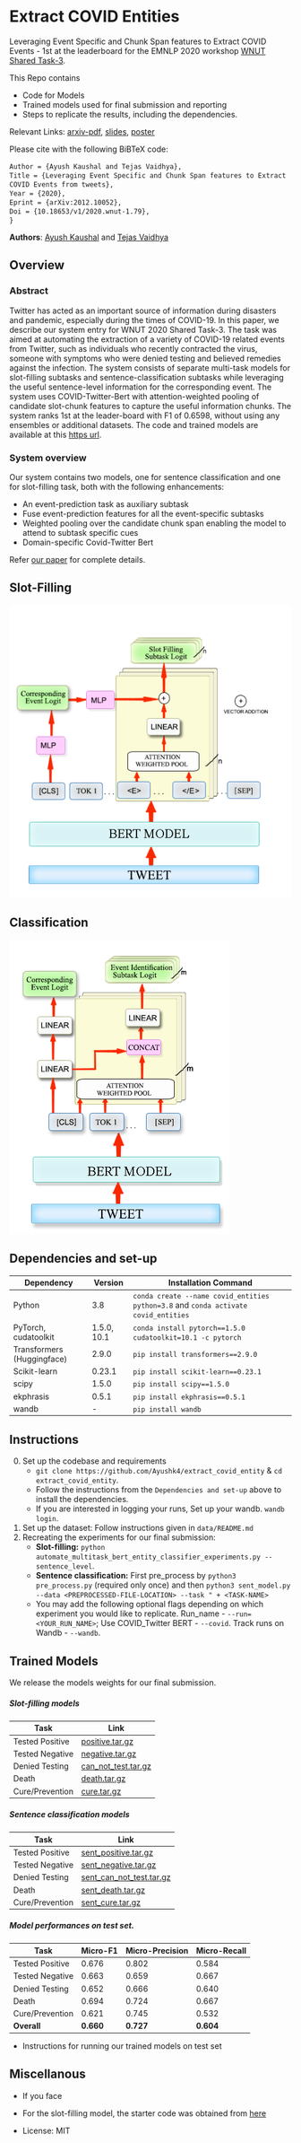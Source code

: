 # Extract COVID Entities

Leveraging Event Specific and Chunk Span features to Extract COVID Events - 1st at the leaderboard for the EMNLP 2020 workshop [WNUT Shared Task-3](http://noisy-text.github.io/2020/extract_covid19_event-shared_task.html).

This Repo contains
- Code for Models
- Trained models used for final submission and reporting
- Steps to replicate the results, including the dependencies.

Relevant Links: [arxiv-pdf](https://arxiv.org/pdf/2012.10052.pdf), [slides](https://docs.google.com/presentation/d/13DDY6VSmrVPBddTjWb3rThYRFlRDE_9fi4iyBrhJev4/edit?usp=sharing), [poster](https://github.com/noisy-text/noisy-text.github.io/blob/master/2020/posters/WNUT2020_91_poster%20-%20Tejas%20vaidhya.pdf)

Please cite with the following BiBTeX code:

```@article{2012.10052,
Author = {Ayush Kaushal and Tejas Vaidhya},
Title = {Leveraging Event Specific and Chunk Span features to Extract COVID Events from tweets},
Year = {2020},
Eprint = {arXiv:2012.10052},
Doi = {10.18653/v1/2020.wnut-1.79},
}
```

**Authors**: [Ayush Kaushal](https://github.com/Ayushk4) and [Tejas Vaidhya](https://github.com/tejasvaidhyadev)

## Overview

### Abstract

Twitter has acted as an important source of information during disasters and pandemic, especially during the times of COVID-19. In this paper, we describe our system entry for WNUT 2020 Shared Task-3. The task was aimed at automating the extraction of a variety of COVID-19 related events from Twitter, such as individuals who recently contracted the virus, someone with symptoms who were denied testing and believed remedies against the infection. The system consists of separate multi-task models for slot-filling subtasks and sentence-classification subtasks while leveraging the useful sentence-level information for the corresponding event. The system uses COVID-Twitter-Bert with attention-weighted pooling of candidate slot-chunk features to capture the useful information chunks. The system ranks 1st at the leader-board with F1 of 0.6598, without using any ensembles or additional datasets. The code and trained models
are available at this [https url](https://github.com/Ayushk4/extract_covid_entity/).

### System overview

Our system contains two models, one for sentence classification and one for slot-filling task, both with the following enhancements:
- An event-prediction task as auxiliary subtask
- Fuse event-prediction features for all the event-specific subtasks
- Weighted pooling over the candidate chunk span enabling the model to attend to subtask specific cues
- Domain-specific Covid-Twitter Bert

Refer [our paper](https://arxiv.org/pdf/2012.10052.pdf) for complete details.

**Slot-Filling**
----------------

![](images/slot_filling.png)

**Classification**
----------------

![](images/sent_classification.png)

## Dependencies and set-up

| Dependency | Version | Installation Command |
| ---------- | ------- | -------------------- |
| Python     | 3.8     | `conda create --name covid_entities python=3.8` and `conda activate covid_entities` |
| PyTorch, cudatoolkit    | 1.5.0, 10.1   | `conda install pytorch==1.5.0 cudatoolkit=10.1 -c pytorch` |
| Transformers (Huggingface) | 2.9.0 | `pip install transformers==2.9.0` |
| Scikit-learn | 0.23.1 | `pip install scikit-learn==0.23.1` |
| scipy        | 1.5.0  | `pip install scipy==1.5.0` |
| ekphrasis    | 0.5.1  | `pip install ekphrasis==0.5.1` |
| wandb        | -      | `pip install wandb`
<!--
- python 3.8
```conda create --name covid_entities python=3.8``` & ```conda activate covid_entities```
- PyTorch 1.5.0, cudatoolkit=10.1
```conda install pytorch==1.5.0 cudatoolkit=10.1 -c pytorch```
- Huggingface transformers - 2.9.0
```pip install transformers==2.9.0```
- scikit-learn 0.23.1
```pip install scikit-learn==0.23.1```
- scipy 1.5.0
```pip install scipy==1.5.0```
- ekphrasis 0.5.1
```pip install ekphrasis==0.5.1```
- wandb
```pip install wandb```
-->


## Instructions

0. Set up the codebase and requirements
   - `git clone https://github.com/Ayushk4/extract_covid_entity` & `cd extract_covid_entity`.
   - Follow the instructions from the `Dependencies and set-up` above to install the dependencies.
   - If you are interested in logging your runs, Set up your wandb. `wandb login`.
1. Set up the dataset: Follow instructions given in `data/README.md`
2. Recreating the experiments for our final submission:
   - **Slot-filling:** `python automate_multitask_bert_entity_classifier_experiments.py --sentence_level`.
   - **Sentence classification:** First pre_process by `python3 pre_process.py` (required only once) and then `python3 sent_model.py --data <PREPROCESSED-FILE-LOCATION> --task " + <TASK-NAME>`
   - You may add the following optional flags depending on which experiment you would like to replicate. Run_name - `--run=<YOUR_RUN_NAME>`; Use COVID_Twitter BERT - `--covid`. Track runs on Wandb - `--wandb`.


## Trained Models

We release the models weights for our final submission.

##### Slot-filling models

| Task | Link |
| ------ | ------ |
| Tested Positive | [positive.tar.gz](https://github.com/Ayushk4/extract_covid_entity/releases/download/v0.0.1/positive.tar.gz) |
| Tested Negative | [negative.tar.gz](https://github.com/Ayushk4/extract_covid_entity/releases/download/v0.0.1/negative.tar.gz) |
| Denied Testing | [can_not_test.tar.gz](https://github.com/Ayushk4/extract_covid_entity/releases/download/v0.0.1/can_not_test.tar.gz) |
| Death | [death.tar.gz](https://github.com/Ayushk4/extract_covid_entity/releases/download/v0.0.1/death.tar.gz) |
| Cure/Prevention | [cure.tar.gz](https://github.com/Ayushk4/extract_covid_entity/releases/download/v0.0.1/cure.tar.gz) |

##### Sentence classification models

| Task | Link |
| ------ | ------ |
| Tested Positive | [sent_positive.tar.gz](https://github.com/Ayushk4/extract_covid_entity/releases/download/v0.0.1/sent_positive.tar.gz) |
| Tested Negative | [sent_negative.tar.gz](https://github.com/Ayushk4/extract_covid_entity/releases/download/v0.0.1/sent_negative.tar.gz) |
| Denied Testing | [sent_can_not_test.tar.gz](https://github.com/Ayushk4/extract_covid_entity/releases/download/v0.0.1/sent_can_not_test.tar.gz) |
| Death | [sent_death.tar.gz](https://github.com/Ayushk4/extract_covid_entity/releases/download/v0.0.1/sent_death.tar.gz) |
| Cure/Prevention | [sent_cure.tar.gz](https://github.com/Ayushk4/extract_covid_entity/releases/download/v0.0.1/sent_cure.tar.gz) |

##### Model performances on test set.


| Task | Micro-F1 | Micro-Precision | Micro-Recall |
| ------ | ------ | ------ | ------ |
| Tested Positive | 0.676 | 0.802 | 0.584 |
| Tested Negative | 0.663 | 0.659 | 0.667 |
| Denied Testing | 0.652 | 0.666 | 0.640 |
| Death | 0.694 | 0.724 | 0.667 |
| Cure/Prevention | 0.621 | 0.745 | 0.532 |
| **Overall** | **0.660** | **0.727** | **0.604** |



- Instructions for running our trained models on test set

## Miscellanous

- If you face 

- For the slot-filling model, the starter code was obtained from [here](https://github.com/viczong/extract_COVID19_events_from_Twitter)

- License: MIT


